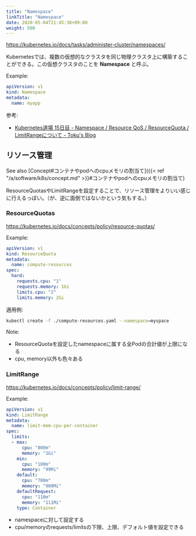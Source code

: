 ```yaml
---
title: "Namespace"
linkTitle: "Namespace"
date: 2020-05-04T21:45:30+09:00
weight: 500
---
```


https://kubernetes.io/docs/tasks/administer-cluster/namespaces/

Kubernetesでは、複数の仮想的なクラスタを同じ物理クラスタ上に構築することができる。この仮想クラスタのことを **Namespace** と呼ぶ。

Example:

```YAML
apiVersion: v1
kind: Namespace
metadata:
  name: myapp
```

参考:

- [Kubernetes道場 15日目 - Namespace / Resource QoS / ResourceQuota / LimitRangeについて - Toku's Blog](https://cstoku.dev/posts/2018/k8sdojo-15/)

## リソース管理

See also [Concept#コンテナやpodへのcpuメモリの割当て]({{< ref "/a/software/k8s/concept.md" >}}#コンテナやpodへのcpuメモリの割当て)

ResourceQuotasやLimitRangeを設定することで、リソース管理をよりいい感じに行えるっぽい。（が、逆に面倒ではないかという気もする。）

### ResourceQuotas

https://kubernetes.io/docs/concepts/policy/resource-quotas/

Example:

```YAML
apiVersion: v1
kind: ResourceQuota
metadata:
  name: compute-resources
spec:
  hard:
    requests.cpu: "1"
    requests.memory: 1Gi
    limits.cpu: "2"
    limits.memory: 2Gi
```

適用例:

```sh
kubectl create -f ./compute-resources.yaml --namespace=myspace
```

Note:

- ResourceQuotaを設定したnamespaceに属する全Podの合計値が上限になる
- cpu, memory以外も色々ある

### LimitRange

https://kubernetes.io/docs/concepts/policy/limit-range/

Example:

```YAML
apiVersion: v1
kind: LimitRange
metadata:
  name: limit-mem-cpu-per-container
spec:
  limits:
  - max:
      cpu: "800m"
      memory: "1Gi"
    min:
      cpu: "100m"
      memory: "99Mi"
    default:
      cpu: "700m"
      memory: "900Mi"
    defaultRequest:
      cpu: "110m"
      memory: "111Mi"
    type: Container
```

- namespaceに対して設定する
- cpu/memoryのrequests/limitsの下限、上限、デフォルト値を設定できる
